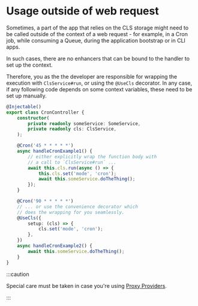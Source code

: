 # Usage outside of web request

Sometimes, a part of the app that relies on the CLS storage might need to be called outside of the context of a web request - for example, in a Cron job, while consuming a Queue, during the application bootstrap or in CLI apps.

In such cases, there are no enhancers that can be bound to the handler to set up the context.

Therefore, you as the the developer are responsible for wrapping the execution with `ClsService#run`, or using the `@UseCls` decorator. In any case, if any following code depends on some context variables, these need to be set up manually.

```ts
@Injectable()
export class CronController {
    constructor(
        private readonly someService: SomeService,
        private readonly cls: ClsService,
    );

    @Cron('45 * * * * *')
    async handleCronExample1() {
        // either explicitly wrap the function body with
        // a call to `ClsService#run` ...
        await this.cls.run(async () => {
            this.cls.set('mode', 'cron');
            await this.someService.doTheThing();
        });
    }

    @Cron('90 * * * * *')
    // ... or use the convenience decorator which
    // does the wrapping for you seamlessly.
    @UseCls({
        setup: (cls) => {
            cls.set('mode', 'cron');
        },
    })
    async handleCronExample2() {
        await this.someService.doTheThing();
    }
}
```

:::caution

Special care must be taken in case you're using [Proxy Providers](../03_features-and-use-cases/06_proxy-providers.md#outside-web-request).

:::
